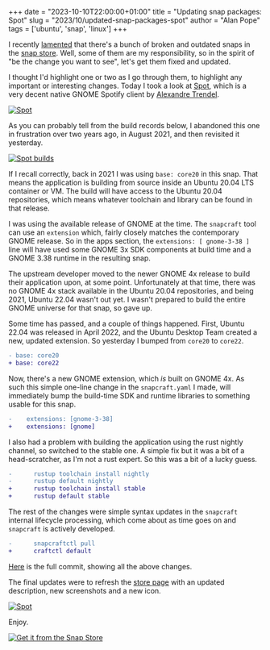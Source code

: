 +++
date = "2023-10-10T22:00:00+01:00"
title = "Updating snap packages: Spot"
slug = "2023/10/updated-snap-packages-spot"
author = "Alan Pope"
tags = ['ubuntu', 'snap', 'linux']
+++

I recently [lamented](/blog/2023/09/outdated-snap-packages) that there's a bunch of broken and outdated snaps in the [snap store](https://snapcraft.io/). Well, some of them are my responsibility, so in the spirit of "be the change you want to see", let's get them fixed and updated. 

I thought I'd highlight one or two as I go through them, to highlight any important or interesting changes. Today I took a look at [Spot](https://snapcraft.io/spot), which is a very decent native GNOME Spotify client by [Alexandre Trendel](https://github.com/xou816).

[![Spot](/blog/images/2023-10-10/spot.png)](/blog/images/2023-10-10/spot.png)

As you can probably tell from the build records below, I abandoned this one in frustration over two years ago, in August 2021, and then revisited it yesterday.

[![Spot builds](/blog/images/2023-10-10/spot-builds.png)](/blog/images/2023-10-10/spot-builds.png)

If I recall correctly, back in 2021 I was using `base: core20` in this snap. That means the application is building from source inside an Ubuntu 20.04 LTS container or VM. The build will have access to the Ubuntu 20.04 repositories, which means whatever toolchain and library can be found in that release.

I was using the available release of GNOME at the time. The `snapcraft` tool can use an `extension` which, fairly closely matches the contemporary GNOME release. So in the apps section, the `extensions: [ gnome-3-38 ]` line will have used some GNOME 3x SDK components at build time  and a GNOME 3.38 runtime in the resulting snap. 

The upstream developer moved to the newer GNOME 4x release to build their application upon, at some point. Unfortunately at that time, there was no GNOME 4x stack available in the Ubuntu 20.04 repositories, and being 2021, Ubuntu 22.04 wasn't out yet. I wasn't prepared to build the entire GNOME universe for that snap, so gave up.

Some time has passed, and a couple of things happened. First, Ubuntu 22.04 was released in April 2022, and the Ubuntu Desktop Team created a new, updated extension. So yesterday I bumped from `core20` to `core22`. 

```diff
- base: core20
+ base: core22 
```

Now, there's a new GNOME extension, which *is* built on GNOME 4x. As such this simple one-line change in the `snapcraft.yaml` I made, will immediately bump the build-time SDK and runtime libraries to something usable for this snap.

```diff
-    extensions: [gnome-3-38]
+    extensions: [gnome]
```

I also had a problem with building the application using the rust nightly channel, so switched to the stable one. A simple fix but it was a bit of a head-scratcher, as I'm not a rust expert. So this was a bit of a lucky guess.

```diff
-      rustup toolchain install nightly
-      rustup default nightly
+      rustup toolchain install stable
+      rustup default stable
```

The rest of the changes were simple syntax updates in the `snapcraft` internal lifecycle processing, which come about as time goes on and `snapcraft` is actively developed.

```diff
-      snapcraftctl pull
+      craftctl default
```

[Here](https://github.com/popey/spot-snap/commit/355a4792e527ce6d45fc0980cf48a6a1a6cb43c9) is the full commit, showing all the above changes.

The final updates were to refresh the [store page](https://snapcraft.io/spot) with an updated description, new screenshots and a new icon.

[![Spot](/blog/images/2023-10-10/rick.png)](/blog/images/2023-10-10/rick.png)

Enjoy.

[![Get it from the Snap Store](https://snapcraft.io/static/images/badges/en/snap-store-black.svg)](https://snapcraft.io/spot)

